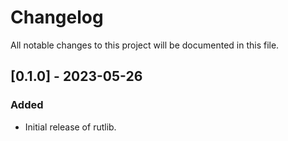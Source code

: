 # Changelog

All notable changes to this project will be documented in this file.

## [0.1.0] - 2023-05-26

### Added

- Initial release of rutlib.

